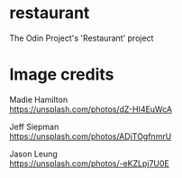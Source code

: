 # restaurant
The Odin Project's 'Restaurant' project

# Image credits
Madie Hamilton  
https://unsplash.com/photos/dZ-HI4EuWcA  
  
Jeff Siepman  
https://unsplash.com/photos/ADjTOgfnmrU  
  
Jason Leung  
https://unsplash.com/photos/-eKZLpj7U0E  


